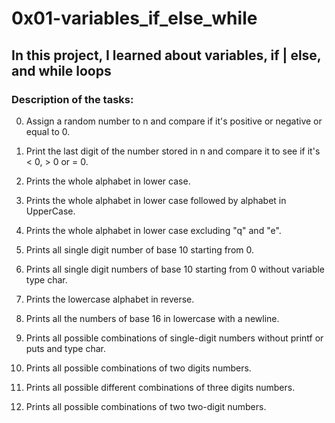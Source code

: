 # 0x01-variables_if_else_while

## In this project, I learned about variables, if | else, and while loops

### Description of the tasks:

0. Assign a random number to n and compare if it's positive or negative or equal
   to 0.

1. Print the last digit of the number stored in n and compare it to see if it's
   < 0, > 0 or = 0.

2. Prints the whole alphabet in lower case.

3. Prints the whole alphabet in lower case followed by alphabet in UpperCase.

4. Prints the whole alphabet in lower case excluding "q" and "e".

5. Prints all single digit number of base 10 starting from 0.

6. Prints all single digit numbers of base 10 starting from 0 without variable
   type char.

7. Prints the lowercase alphabet in reverse.

8. Prints all the numbers of base 16 in lowercase with a newline.

9. Prints all possible combinations of single-digit numbers without printf or
   puts and type char.

100. Prints all possible combinations of two digits numbers.

101. Prints all possible different combinations of three digits numbers.

102. Prints all possible combinations of two two-digit numbers.
